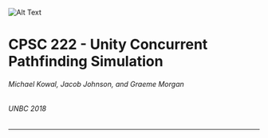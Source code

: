 

![Alt Text](https://github.com/MichaelKowal/222Project/blob/master/robo-slow-small.gif)

# CPSC 222  - Unity Concurrent Pathfinding Simulation
###### Michael Kowal, Jacob Johnson, and Graeme Morgan
###### UNBC 2018
---


